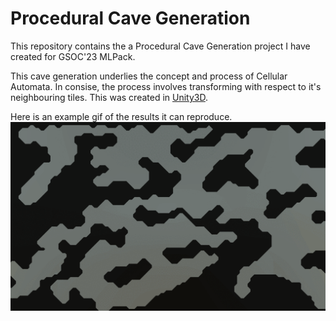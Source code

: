 # Procedural Cave Generation
This repository contains the a Procedural Cave Generation project I have created for GSOC'23 MLPack.

This cave generation underlies the concept and process of Cellular Automata.
In consise, the process involves transforming with respect to it's neighbouring tiles.
This was created in [Unity3D](https://unity.com/).

Here is an example gif of the results it can reproduce.
![alt text](https://github.com/doorkn-b/Procedural-Cave-Generation/blob/master/CaveExample.gif)
